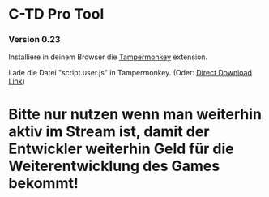 # C-TD Pro Tool
### Version 0.23

Installiere in deinem Browser die [Tampermonkey](https://www.tampermonkey.net/index.php) extension.

Lade die Datei "script.user.js" in Tampermonkey. (Oder: [Direct Download Link](https://github.com/dev-101010/ctd-pro-tool/raw/refs/heads/master/script.user.js))
 
# Bitte nur nutzen wenn man weiterhin aktiv im Stream ist, damit der Entwickler weiterhin Geld für die Weiterentwicklung des Games bekommt!
